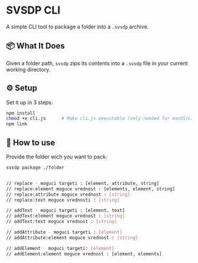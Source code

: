 # SVSDP CLI

A simple CLI tool to package a folder into a `.svsdp` archive.

## 📦 What It Does

Given a folder path, `svsdp` zips its contents into a `.svsdp` file in your current working directory.

## ⚙️ Setup

Set it up in 3 steps:

```bash
npm install
chmod +x cli.js      # Make cli.js executable (only needed for macOS/Linux)
npm link
```

## 💸 How to use

Provide the folder wich you want to pack:

```bash
svsdp package ./folder
```

```bash

// replace - moguci targeti : [element, attribute, string]
// replace:element moguce vrednost : [elements, element, string]
// replace:attribute moguce vrednost : [string]
// replace:text moguce vrednosti : [string]

// addText - moguci targeti : [element, text]
// addText:element moguce vrednost : [string]
// addText:text moguce vrednost : [string]

// addAttribute - moguci targeti : [element]
// addAttribute:element moguce vrednost : [string]

// addElement - moguci targeti: [element]
// addElement:element moguce vrednost : [element, elements]
```
